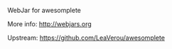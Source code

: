 WebJar for awesomplete

More info: http://webjars.org

Upstream: https://github.com/LeaVerou/awesomplete
